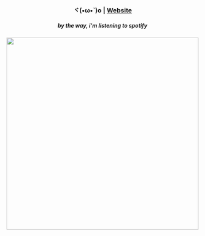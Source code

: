 <div align="center">
  <h3>ヾ(•ω•`)o | <a href="https://www.bxkr.ru">Website</a></h3>
  <h5>by the way, i'm listening to spotify</h5>
  <a href="https://open.spotify.com/user/ubhxezk0pax1x3xvdqngl3563"><img src="http://spotify.bxkr.ru/" width="500"><a>
</div>
